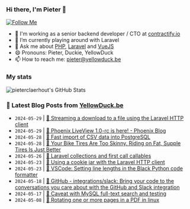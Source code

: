 ### Hi there, I'm Pieter 👋  
[![Follow Me](https://img.shields.io/github/followers/pieterclaerhout?label=Follow&style=social)](https://github.com/pieterclaerhout)

- 🏢 I'm working as a senior backend developer / CTO at [contractify.io](https://contractify.io)
- 🌱 I’m currently playing around with Laravel
- 💬 Ask me about [PHP](https://php.net), [Laravel](http://laravel.com) and [VueJS](https://vuejs.org)
- 😄 Pronouns: Pieter, Duckie, YellowDuck
- 📫 How to reach me: pieter@yellowduck.be

### My stats

![pieterclaerhout's GitHub Stats](https://github-readme-stats.vercel.app/api?username=pieterclaerhout&show_icons=true&count_private=true&line_height=40)

### 📩 Latest Blog Posts from [YellowDuck.be](https://www.yellowduck.be/)
<!-- BLOG-POST-LIST:START -->
- `2024-05-29` | [🐥 Streaming a download to a file using the Laravel HTTP client](https://www.yellowduck.be/posts/streaming-a-download-to-a-file-using-the-laravel-http-client)  
- `2024-05-29` | [🔗 Phoenix LiveView 1.0-rc is here! - Phoenix Blog](https://www.yellowduck.be/posts/phoenix-liveview-1-0-rc-is-here-phoenix-blog)  
- `2024-05-28` | [🐥 Fast import of CSV data into PostgreSQL](https://www.yellowduck.be/posts/fast-import-of-csv-data-into-postgresql)  
- `2024-05-28` | [🔗 Your Bike Tires Are Too Skinny. Riding on Fat, Supple Tires Is Just Better](https://www.yellowduck.be/posts/your-bike-tires-are-too-skinny-riding-on-fat-supple-tires-is-just-better)  
- `2024-05-26` | [🐥 Laravel collections and first call callables](https://www.yellowduck.be/posts/laravel-collections-and-first-call-callables)  
- `2024-05-23` | [🐥 Using a cookie jar with the Laravel HTTP client](https://www.yellowduck.be/posts/using-a-cookie-jar-with-the-laravel-http-client)  
- `2024-05-23` | [🔗 VSCode: Setting line lengths in the Black Python code formatter](https://www.yellowduck.be/posts/vscode-setting-line-lengths-in-the-black-python-code-formatter)  
- `2024-05-18` | [🔗 GitHub - integrations/slack: Bring your code to the conversations you care about with the GitHub and Slack integration](https://www.yellowduck.be/posts/github-integrations-slack-bring-your-code-to-the-conversations-you-care-about-with-the-github-and-slack-integration)  
- `2024-05-17` | [🐥 Caveat with MySQL full-text search and testing](https://www.yellowduck.be/posts/caveat-with-mysql-full-text-search-and-testing)  
- `2024-05-08` | [🔗 Rotating one or more pages in a PDF in linux](https://www.yellowduck.be/posts/rotating-one-or-more-pages-in-a-pdf-in-linux-daniel-paul-odonnell)  

<!-- BLOG-POST-LIST:END -->
